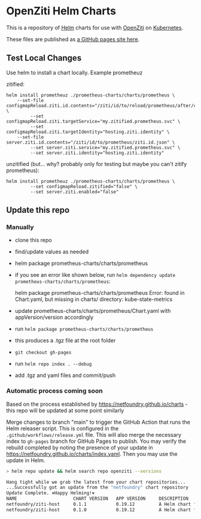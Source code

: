 # OpenZiti Helm Charts

This is a repository of [Helm](https://helm.sh/) charts for use with [OpenZiti](https://openziti.github.io) on [Kubernetes](https://kubernetes.io/).

These files are published as [a GitHub pages site here](https://openziti-test-kitchen.github.io/helm-charts/).

## Test Local Changes

Use helm to install a chart locally. Example prometheuz 

zitified:
```
helm install prometheuz ./prometheus-charts/charts/prometheus \
    --set-file configmapReload.ziti.id.contents="/ziti/id/to/reload/prometheus/after/change.json" \
         --set configmapReload.ziti.targetService="my.zitified.prometheus.svc" \
         --set configmapReload.ziti.targetIdentity="hosting.ziti.identity" \
    --set-file server.ziti.id.contents="/ziti/id/to/prometheus/ziti.id.json" \
         --set server.ziti.service="my.zitified.prometheus.svc" \
         --set server.ziti.identity="hosting.ziti.identity"
```
unzitified (but... why? probably only for testing but maybe you can't zitify prometheus):
```
helm install prometheuz ./prometheus-charts/charts/prometheus \
         --set configmapReload.zitified="false" \
         --set server.ziti.enabled="false"
```


## Update this repo

### Manually

* clone this repo
* find/update values as needed
* helm package prometheus-charts/charts/prometheus
* if you see an error like shown below, run `helm dependency update prometheus-charts/charts/prometheus`:
    
    helm package prometheus-charts/charts/prometheus
    Error: found in Chart.yaml, but missing in charts/ directory: kube-state-metrics
    
* update prometheus-charts/charts/prometheus/Chart.yaml with appVersion/version accordingly
* run `helm package prometheus-charts/charts/prometheus`
* this produces a .tgz file at the root folder
* `git checkout gh-pages`
* run `helm repo index . --debug`
* add .tgz and yaml files and commit/push

### Automatic process coming soon

Based on the process established by https://netfoundry.github.io/charts - this repo will
be updated at some point similarly

Merge changes to branch "main" to trigger the GitHub Action that runs the Helm releaser script.
 This is configured in the `.github/workflows/release.yml` file. This will also merge the necessary 
 index to `gh-pages` branch for GitHub Pages to publish. You may verify the rebuild completed by 
 noting the presence of your update in https://netfoundry.github.io/charts/index.yaml. Then you may 
 use the update in Helm.

```bash
> helm repo update && helm search repo openziti --versions

Hang tight while we grab the latest from your chart repositories...
...Successfully got an update from the "netfoundry" chart repository
Update Complete. ⎈Happy Helming!⎈
NAME                     CHART VERSION   APP VERSION     DESCRIPTION                
netfoundry/ziti-host     0.1.1           0.19.12         A Helm chart for Kubernetes
netfoundry/ziti-host     0.1.0           0.19.12         A Helm chart for Kubernetes
```
